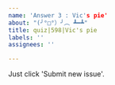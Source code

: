 ```yaml
---
name: 'Answer 3 : Vic's pie'
about: "(╯°□°）╯︵ ┻━┻"
title: quiz|598|Vic's pie
labels: ''
assignees: ''

---
```


Just click 'Submit new issue'.
